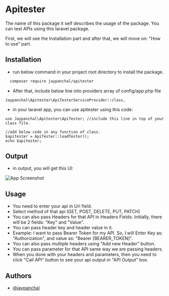 # Apitester
The name of this package it self describes the usage of the package. You can test APIs using this laravel package.

First, we will see the Installation part and after that, we will move on: "How to use" part.

## Installation

- run below command in your project root directory to install the package.

```bash
  composer require jaypanchal/apitester
```

- After that, include below line into providers array of config/app.php file 

```
Jaypanchal\Apitester\ApiTesterServiceProvider::class,
```  
- in your laravel app, you can use apitester using this code:

```laravel
use Jaypanchal\Apitester\ApiTester; //include this line in top of your class file.

//add below code in any function of class.
$apitester = ApiTester::loadTester();
echo $apitester;

```



## Output
- in output, you will get this UI:

![App Screenshot](https://i.imgur.com/qVReOin.png)

## Usage
- You need to enter your api in Url field.
- Select method of that api (GET, POST, DELETE, PUT, PATCH)
- You can also pass Headers for that API in Headers Fields. Initially, there will be 2 fields: "Key" and "Value".
- You can pass header key and header value in it.
- Example: I want to pass Bearer Token for my API. So, I will Enter Key as: "Authorization", and value as: "Bearer [BEARER_TOKEN]".
- You can also pass multiple headers using "Add new Header" button.
- You can pass parameter for that API same way we are passing headers.
- When you done with your headers and parameters, then you need to click "Call API" button to see your api output in "API Output" box.



## Authors

- [@jaypanchal](https://www.linkedin.com/in/jay-panchal-51324a165)